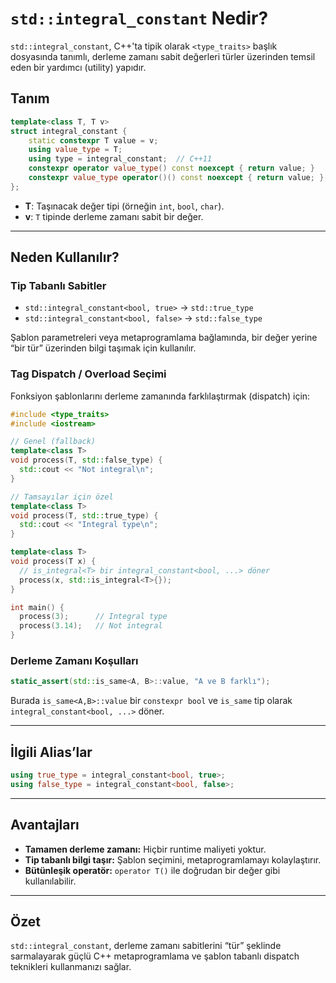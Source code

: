 # `std::integral_constant` Nedir?

`std::integral_constant`, C++'ta tipik olarak `<type_traits>` başlık dosyasında tanımlı, derleme zamanı sabit değerleri türler üzerinden temsil eden bir yardımcı (utility) yapıdır.

## Tanım

```cpp
template<class T, T v>
struct integral_constant {
    static constexpr T value = v;
    using value_type = T;
    using type = integral_constant;  // C++11
    constexpr operator value_type() const noexcept { return value; }
    constexpr value_type operator()() const noexcept { return value; }
};
```

- **T**: Taşınacak değer tipi (örneğin `int`, `bool`, `char`).
- **v**: `T` tipinde derleme zamanı sabit bir değer.

---

## Neden Kullanılır?

### Tip Tabanlı Sabitler

- `std::integral_constant<bool, true>` → `std::true_type`
- `std::integral_constant<bool, false>` → `std::false_type`

Şablon parametreleri veya metaprogramlama bağlamında, bir değer yerine “bir tür” üzerinden bilgi taşımak için kullanılır.

### Tag Dispatch / Overload Seçimi

Fonksiyon şablonlarını derleme zamanında farklılaştırmak (dispatch) için:

```cpp
#include <type_traits>
#include <iostream>

// Genel (fallback)
template<class T>
void process(T, std::false_type) {
  std::cout << "Not integral\n";
}

// Tamsayılar için özel
template<class T>
void process(T, std::true_type) {
  std::cout << "Integral type\n";
}

template<class T>
void process(T x) {
  // is_integral<T> bir integral_constant<bool, ...> döner
  process(x, std::is_integral<T>{});
}

int main() {
  process(3);      // Integral type
  process(3.14);   // Not integral
}
```

### Derleme Zamanı Koşulları

```cpp
static_assert(std::is_same<A, B>::value, "A ve B farklı");
```
Burada `is_same<A,B>::value` bir `constexpr bool` ve `is_same` tip olarak `integral_constant<bool, ...>` döner.

---

## İlgili Alias’lar

```cpp
using true_type = integral_constant<bool, true>;
using false_type = integral_constant<bool, false>;
```

---

## Avantajları

- **Tamamen derleme zamanı:** Hiçbir runtime maliyeti yoktur.
- **Tip tabanlı bilgi taşır:** Şablon seçimini, metaprogramlamayı kolaylaştırır.
- **Bütünleşik operatör:** `operator T()` ile doğrudan bir değer gibi kullanılabilir.

---

## Özet

`std::integral_constant`, derleme zamanı sabitlerini “tür” şeklinde sarmalayarak güçlü C++ metaprogramlama ve şablon tabanlı dispatch teknikleri kullanmanızı sağlar.